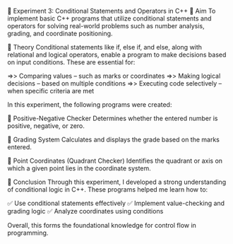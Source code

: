 🧪 Experiment 3: Conditional Statements and Operators in C++
🔹 Aim
To implement basic C++ programs that utilize conditional statements and operators for solving real-world problems such as number analysis, grading, and coordinate positioning.

🔹 Theory
Conditional statements like if, else if, and else, along with relational and logical operators, enable a program to make decisions based on input conditions. These are essential for:

=>> Comparing values – such as marks or coordinates
=>> Making logical decisions – based on multiple conditions
=>> Executing code selectively – when specific criteria are met

In this experiment, the following programs were created:

📌 Positive-Negative Checker
Determines whether the entered number is positive, negative, or zero.

📌 Grading System
Calculates and displays the grade based on the marks entered.

📌 Point Coordinates (Quadrant Checker)
Identifies the quadrant or axis on which a given point lies in the coordinate system.

🔹 Conclusion
Through this experiment, I developed a strong understanding of conditional logic in C++. These programs helped me learn how to:

✅ Use conditional statements effectively
✅ Implement value-checking and grading logic
✅ Analyze coordinates using conditions

Overall, this forms the foundational knowledge for control flow in programming.
